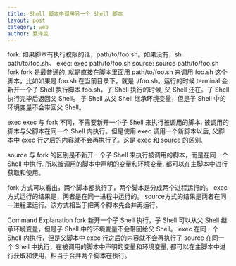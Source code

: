 ```yaml
---
title: Shell 脚本中调用另一个 Shell 脚本
layout: post
category: web
author: 夏泽民
---
```

fork: 如果脚本有执行权限的话，path/to/foo.sh。如果没有，sh path/to/foo.sh。
exec: exec path/to/foo.sh
source: source path/to/foo.sh
fork
fork 是最普通的, 就是直接在脚本里面用 path/to/foo.sh 来调用 
foo.sh 这个脚本，比如如果是 foo.sh 在当前目录下，就是 ./foo.sh。运行的时候 terminal 会新开一个子 Shell 执行脚本 foo.sh，子 Shell 执行的时候, 父 Shell 还在。子 Shell 执行完毕后返回父 Shell。 子 Shell 从父 Shell 继承环境变量，但是子 Shell 中的环境变量不会带回父 Shell。

exec
exec 与 fork 不同，不需要新开一个子 Shell 来执行被调用的脚本. 被调用的脚本与父脚本在同一个 Shell 内执行。但是使用 exec 调用一个新脚本以后, 父脚本中 exec 行之后的内容就不会再执行了。这是 exec 和 source 的区别.

source
与 fork 的区别是不新开一个子 Shell 来执行被调用的脚本，而是在同一个 Shell 中执行. 所以被调用的脚本中声明的变量和环境变量, 都可以在主脚本中进行获取和使用。
<!-- more -->
fork 方式可以看出，两个脚本都执行了，两个脚本是分成两个进程运行的。
exec 方式运行的结果是，两者是在同一进程中运行的。
source方式的结果是两者在同一进程里运行。该方式相当于把两个脚本先合并再运行。

Command	Explanation
fork	新开一个子 Shell 执行，子 Shell 可以从父 Shell 继承环境变量，但是子 Shell 中的环境变量不会带回给父 Shell。
exec	在同一个 Shell 内执行，但是父脚本中 exec 行之后的内容就不会再执行了
source	在同一个 Shell 中执行，在被调用的脚本中声明的变量和环境变量, 都可以在主脚本中进行获取和使用，相当于合并两个脚本在执行。
